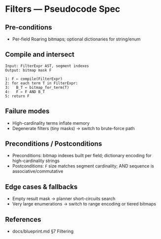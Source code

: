 # Filters — Pseudocode Spec

## Pre‑conditions
- Per-field Roaring bitmaps; optional dictionaries for string/enum

## Compile and intersect
```
Input: FilterExpr AST, segment indexes
Output: bitmap mask F

1: F ← compile(FilterExpr)
2: for each term T in FilterExpr:
3:   B_T ← bitmap_for_term(T)
4:   F ← F AND B_T
5: return F
```

## Failure modes
- High-cardinality terms inflate memory
- Degenerate filters (tiny masks) → switch to brute-force path


## Preconditions / Postconditions
- Preconditions: bitmap indexes built per field; dictionary encoding for high-cardinality strings
- Postconditions: `F` size matches segment cardinality; AND sequence is associative/commutative

## Edge cases & fallbacks
- Empty result mask → planner short-circuits search
- Very large enumerations → switch to range encoding or tiered bitmaps

## References
- docs/blueprint.md §7 Filtering

